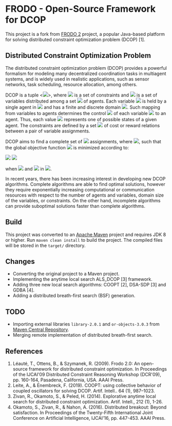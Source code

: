 # FRODO - Open-Source Framework for DCOP

This project is a fork from [FRODO 2](https://sourceforge.net/projects/frodo2) project, a popular Java-based platform for solving distributed constraint optimization problem (DCOP) [1].

## Distributed Constraint Optimization Problem

The distributed constraint optimization problem (DCOP) provides a powerful formalism for modeling many decentralized coordination tasks in multiagent systems, and is widely used in realistic applications, such as sensor networks, task scheduling, resource allocation, among others.

DCOP is a tuple <<img src="https://render.githubusercontent.com/render/math?math=\mathcal{A},\mathcal{X}, \mathcal{D}, \mathcal{R},\alpha">>, where <img src="https://render.githubusercontent.com/render/math?math=\mathcal{R}"> is a set of constraints and <img src="https://render.githubusercontent.com/render/math?math=\mathcal{X}"> is a set of variables distributed among a set <img src="https://render.githubusercontent.com/render/math?math=\mathcal{A}"> of  agents. Each variable <img src="https://render.githubusercontent.com/render/math?math=x_i \in \mathcal{X}"> is held by a single agent in <img src="https://render.githubusercontent.com/render/math?math=\mathcal{A}"> and has a finite and discrete domain <img src="https://render.githubusercontent.com/render/math?math=D_i \in \mathcal{D}">. Such mapping from variables to agents determines the control <img src="https://render.githubusercontent.com/render/math?math=\alpha(x_i)"> of each variable <img src="https://render.githubusercontent.com/render/math?math=x_i \in \mathcal{X}"> to an agent. Thus, each value <img src="https://render.githubusercontent.com/render/math?math=d \in D_i"> represents one of possible states of a given agent. The constraints are defined by a set <img src="https://render.githubusercontent.com/render/math?math=\mathcal{R}"> of cost or reward relations between a pair of variable assignments.

DCOP aims to find a complete set of <img src="https://render.githubusercontent.com/render/math?math=A^*"> assignments, where <img src="https://render.githubusercontent.com/render/math?math=A^* = \{d_1, ...,d_n \mbox{ } | \mbox{ } d_1 \in D_1, ..., d_n \in D_n\}">, such that the global objective function <img src="https://render.githubusercontent.com/render/math?math=F(A)"> is minimized according to: 

<img src="https://render.githubusercontent.com/render/math?math=F(A) = \sum_{x_i,x_j \in \mathcal{X}}f_{ij}(d_i,d_j)">
<img src="https://render.githubusercontent.com/render/math?math=A^* = \underset{A \in \mathcal{S}}{\argmin} \mbox{ } F(A)">

when <img src="https://render.githubusercontent.com/render/math?math=x_i \leftarrow d_i"> and <img src="https://render.githubusercontent.com/render/math?math=x_j \leftarrow d_j"> in <img src="https://render.githubusercontent.com/render/math?math=A">.

In recent years, there has been increasing interest in developing new DCOP algorithms. Complete algorithms are able to find optimal solutions, however they require exponentially increasing computational or communication resources with respect to the number of agents and variables, domain size of the variables, or constraints. On the other hand, incomplete algorithms can provide suboptimal solutions faster than complete algorithms.

## Build

This project was converted to an [Apache Maven](https://maven.apache.org/) project and requires JDK 8 or higher. Run `maven clean install` to build the project. The compiled files will be stored in the `target/` directory.

## Changes

* Converting the original project to a Maven project.
* Implementing the anytime local search ALS_DCOP [3] framework.
* Adding three new local search algorithms: COOPT [2], DSA-SDP [3] and GDBA [4].
* Adding a distributed breath-first search (BSF) generation.

## TODO

* Importing external libraries `library-2.0.1` and `or-objects-3.0.3` from [Maven Central Repository](https://mvnrepository.com/repos/central).
* Merging remote implementation of distributed breath-first search.

## References

1. Léauté, T., Ottens, B., & Szymanek, R. (2009). Frodo 2.0: An open-source framework for distributed constraint optimization. In Proceedings of the IJCAI'09 Distributed Constraint Reasoning Workshop (DCR'09), pp. 160-164, Pasadena, California, USA. AAAI Press.
2. Leite, A., & Enembreck, F. (2019). COOPT: using collective behavior of coupled oscillators for solving DCOP. Artif. Intell.. 64 (1), 987–1023.
3. Zivan, R., Okamoto, S., & Peled, H. (2014). Explorative anytime local search for distributed constraint optimization. Artif. Intell., 212 (1), 1-26.
4. Okamoto, S., Zivan, R., & Nahon, A. (2016). Distributed breakout: Beyond satisfaction. In Proceedings of the Twenty-Fifth International Joint Conference on Artificial Intelligence, IJCAI'16, pp. 447-453. AAAI Press.

